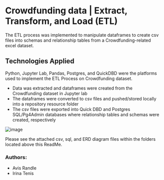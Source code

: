 # Crowdfunding data | Extract, Transform, and Load (ETL)
The ETL process was implemented to manipulate dataframes to create csv files into schemas and relationship tables from a Crowdfunding-related excel dataset. 

## Technologies Applied
Python, Jupyter Lab, Pandas, Postgres, and QuickDBD were the platforms used to implement the ETL Process on Crowdfunding dataset.
* Data was extracted and dataframes were created from the Crowdfunding dataset in Jupyter lab
* The dataframes were converted to csv files and pushed/stored locally into a repository resource folder 
* The csv files were exported into Quick DBD and Postgres SQL/Pg4Admin databases where relationship tables and schemas were created, respectively
  
![image](https://github.com/irinatenis/Crowdfunding_data-ETL/assets/120978502/d62afa5e-5ddf-4610-bfb9-2f52e1261809)


Please see the attached csv, sql, and ERD diagram files within the folders located above this ReadMe. 

### Authors: 
* Avis Randle
* Irina Tenis
